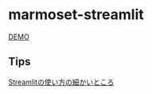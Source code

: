 # marmoset-streamlit
[DEMO](https://marmoset-streamlit-bgzehtgglq-uc.a.run.app)

## Tips
[Streamlitの使い方の細かいところ](https://zenn.dev/ohtaman/articles/streamlit_tips)